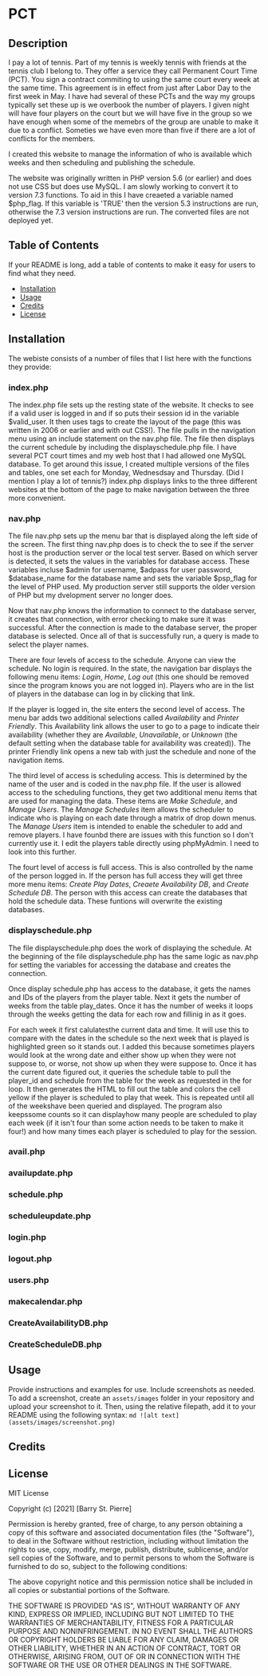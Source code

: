 # PCT

## Description
I pay a lot of tennis.  Part of my tennis is weekly tennis with friends at the tennis club I belong to.  They offer 
a service they call Permanent Court Time (PCT).  You sign a contract commiting to using the same court every week at the same time.
This agreement is in effect from just after Labor Day to the first week in May.  I have had several of these PCTs and
the way my groups typically set these up is we overbook the number of players.  I given night will have four players on the court 
but we will have five in the group so we have enough when some of the memebrs of the group are unable to make it due to a conflict.
Someties we have even more than five if there are a lot of conflicts for the members.

I created this website to manage the information of who is available which weeks and then scheduling and publishing the schedule.

The website was originally written in PHP version 5.6 (or earlier) and does not use CSS but does use MySQL.  I am slowly working to convert it to version 7.3 functions.  To aid in this
I have creaeted a variable named $php_flag.  If this variable is 'TRUE' then the version 5.3 instructions are run, otherwise the 7.3 version instructions
are run.  The converted files are not deployed yet.

## Table of Contents
If your README is long, add a table of contents to make it easy for users to find what they need.
- [Installation](#installation)
- [Usage](#usage)
- [Credits](#credits)
- [License](#license)

## Installation
The webiste consists of a number of files that I list here with the functions they provide:

### index.php
The index.php file sets up the resting state of the website.  It checks to see if a valid user is logged in and if so puts their session id in the variable $valid_user.  It then uses <table> tags to create the layout of the page (this was written in 2006 or earlier and with out CSS!).  The file pulls in the navigation menu using an include statement on the nav.php file.  The file then displays the current schedule by including the displayschedule.php file.  I have several PCT court times and my web host that I had allowed one MySQL database.  To get around this issue, I created multiple versions of the files and tables, one set each for Monday, Wednesdsay and Thursday.  (Did I mention I play a lot of tennis?)  index.php displays links to the three different websites at the bottom of the page to make navigation between the three more convenient.
  
### nav.php  
The file nav.php sets up the menu bar that is displayed along the left side of the screen.  The first thing nav.php does is to check the to see if the server host is the production server or the local test server.  Based on which server is detected, it sets the values in the variables for database access.  These variables incluse $admin for username, $adpass for user password, $database_name for the database name and sets the variable $psp_flag for the level of PHP used.  My production server still supports the older version of PHP but my dvelopment server no longer does.   

Now that nav.php knows the information to connect to the database server, it creates that connection, with error checking to make sure it was successful.  After the connection is made to the database server, the proper database is selected.  Once all of that is successfully run, a query is made to select the player names.  

There are four levels of access to the schedule.  Anyone can view the schedule.  No login is required.  In the state, the navigation bar displays the following menu items: *Login*, *Home*, *Log out* (this one should be removed since the program knows you are not logged in).  Players who are in the list of players in the database can log in by clicking that link.  

If the player is logged in, the site enters the second level of access. The menu bar adds two additional selections called *Availability* and *Printer Friendly*.  This Availability link allows the user to go to a page to indicate their availability (whether they are *Available*, *Unavailable*, or *Unknown* (the default setting when the database table for availability was created)).  The printer Friendly link opens a new tab with just the schedule and none of the navigation items. 

The third level of access is scheduling access.  This is determined by the name of the user and is coded in the nav.php file.  If the user is allowed access to the scheduling functions, they get two additional menu items that are used for managing the data.  These items are *Make Schedule*, and *Manage Users*.  The *Manage Schedules* item allows the scheduler to indicate who is playing on each date through a matrix of drop down menus.  The *Manage Users* item is intended to enable the scheduler to add and remove players.  I have founbd there are issues with this function so I don't currently use it.  I edit the players table directly using phpMyAdmin.  I need to look into this further.

The fourt level of access is full access.  This is also controlled by the name of the person logged in.  If the person has full access they will get three more menu items:  *Create Play Dates*, *Creaete Availability DB*, and *Create Schedule DB*.  The person with this access can create the databases that hold the schedule data.  These funtions will overwrite the existing databases.

### displayschedule.php

The file displayschedule.php does the work of displaying the schedule.  At the beginning of the file displayschedule.php has the same logic as nav.php for setting the variables for accessing the database and creates the connection.  

Once display schedule.php has access to the database, it gets the names and IDs of the players from the player table.  Next it gets the number of weeks from the table play_dates.  Once it has the number of weeks it loops through the weeks getting the data for each row and fillinig in as it goes.

For each week it first calulatesthe current data and time.  It will use this to compare with the dates in the schedule so the next week that is played is highlighted green so it stands out.  I added this because sometimes players would look at the wrong date and either show up when they were not suppose to, or worse, not show up when they were suppose to.  Once it has the current date figured out, it queries the schedule table to pull the player_id and schedule from the table for the week as requested in the for loop.  It then generates the HTML to fill out the table and colors the cell yellow if the player is scheduled to play that week.  This is repeated until all of the weekshave been queried and displayed.  The program also keepssome counts so it can displayhow many people are scheduled to play each week (if it isn't four than some action needs to be taken to make it four!) and how many times each player is scheduled to play for the session.

### avail.php


### availupdate.php


### schedule.php


### scheduleupdate.php


### login.php


### logout.php


### users.php


### makecalendar.php


### CreateAvailabilityDB.php


### CreateScheduleDB.php




## Usage
Provide instructions and examples for use. Include screenshots as needed.
To add a screenshot, create an `assets/images` folder in your repository and upload your screenshot to it. Then, using the relative filepath, add it to your README using the following syntax:
    ```md
    ![alt text](assets/images/screenshot.png)
    ```

## Credits


## License
MIT License

Copyright (c) [2021] [Barry St. Pierre]

Permission is hereby granted, free of charge, to any person obtaining a copy of this software and associated documentation files (the "Software"), to deal in the Software without restriction, including without limitation the rights to use, copy, modify, merge, publish, distribute, sublicense, and/or sell copies of the Software, and to permit persons to whom the Software is furnished to do so, subject to the following conditions:

The above copyright notice and this permission notice shall be included in all copies or substantial portions of the Software.

THE SOFTWARE IS PROVIDED "AS IS", WITHOUT WARRANTY OF ANY KIND, EXPRESS OR IMPLIED, INCLUDING BUT NOT LIMITED TO THE WARRANTIES OF MERCHANTABILITY, FITNESS FOR A PARTICULAR PURPOSE AND NONINFRINGEMENT. IN NO EVENT SHALL THE AUTHORS OR COPYRIGHT HOLDERS BE LIABLE FOR ANY CLAIM, DAMAGES OR OTHER LIABILITY, WHETHER IN AN ACTION OF CONTRACT, TORT OR OTHERWISE, ARISING FROM, OUT OF OR IN CONNECTION WITH THE SOFTWARE OR THE USE OR OTHER DEALINGS IN THE SOFTWARE.


